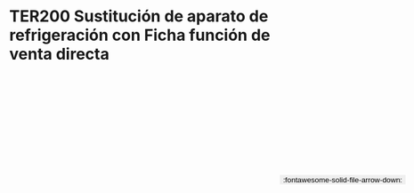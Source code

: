 
# TER200  Sustitución de aparato de refrigeración con Ficha función de venta directa

<a href='../TER200  Sustitución de aparato de refrigeración con Ficha función de venta directa.pdf' download>
<button class='md-button -primary' 
id='download-btn' style="position: fixed; top: 10%; right: 20px; 
        transform: translateY(-50%); z-index: 1000;  border: none; ">
:fontawesome-solid-file-arrow-down: 
</button>
</a>

<div 
    id='../TER200  Sustitución de aparato de refrigeración con Ficha función de venta directa.pdf' 
    data-pdf-url='../TER200  Sustitución de aparato de refrigeración con Ficha función de venta directa.pdf'
    style=' width: 100%; height: auto;overflow: auto;'>
</div>

